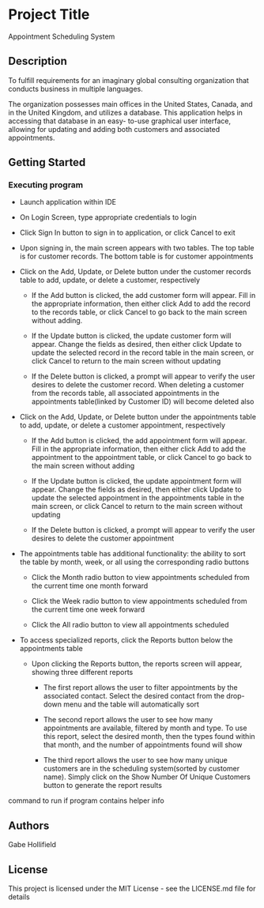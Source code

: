 # Project Title
Appointment Scheduling System

## Description
To fulfill requirements for an imaginary global consulting organization
that conducts business in multiple languages. 

The organization possesses main offices in the United States,
Canada, and in the United Kingdom, and utilizes a database.
This application helps in accessing that database in an easy-
to-use graphical user interface, allowing for updating
and adding both customers and associated appointments.

## Getting Started

### Executing program
- Launch application within IDE

- On Login Screen, type appropriate credentials to login

- Click Sign In button to sign in to application, or click Cancel to exit

- Upon signing in, the main screen appears with two tables. The top table
  is for customer records. The bottom table is for customer appointments

- Click on the Add, Update, or Delete button under the customer records table
  to add, update, or delete a customer, respectively

  - If the Add button is clicked, the add customer form will appear. Fill in
    the appropriate information, then either click Add to add the record to the
    records table, or click Cancel to go back to the main screen without
    adding.
  
  - If the Update button is clicked, the update customer form will appear. Change
    the fields as desired, then either click Update to update the selected record
    in the record table in the main screen, or click Cancel to return to the 
    main screen without updating

  - If the Delete button is clicked, a prompt will appear to verify the user
    desires to delete the customer record. When deleting a customer from the 
    records table, all associated appointments in the appointments table(linked
    by Customer ID) will become deleted also

- Click on the Add, Update, or Delete button under the appointments table to 
  add, update, or delete a customer appointment, respectively
  
  - If the Add button is clicked, the add appointment form will appear. Fill in
    the appropriate information, then either click Add to add the appointment to the
    appointment table, or click Cancel to go back to the main screen without
    adding
  
  - If the Update button is clicked, the update appointment form will appear. Change
    the fields as desired, then either click Update to update the selected appointment
    in the appointments table in the main screen, or click Cancel to return to the 
    main screen without updating

  - If the Delete button is clicked, a prompt will appear to verify the user
    desires to delete the customer appointment

- The appointments table has additional functionality: the ability to sort the
  table by month, week, or all using the corresponding radio buttons

  - Click the Month radio button to view appointments scheduled from the current
    time one month forward

  - Click the Week radio button to view appointments scheduled from the current
    time one week forward

  - Click the All radio button to view all appointments scheduled

- To access specialized reports, click the Reports button below the appointments
  table

  - Upon clicking the Reports button, the reports screen will appear, showing
    three different reports
  
     - The first report allows the user to filter appointments by the associated
       contact. Select the desired contact from the drop-down menu and the
       table will automatically sort
    
     - The second report allows the user to see how many appointments are available,
       filtered by month and type. To use this report, select the desired month, then
       the types found within that month, and the number of appointments found will
       show

     - The third report allows the user to see how many unique customers are in the
       scheduling system(sorted by customer name). Simply click on the Show Number
       Of Unique Customers button to generate the report results

command to run if program contains helper info
## Authors
Gabe Hollifield

## License
This project is licensed under the MIT License - see the LICENSE.md file for details

